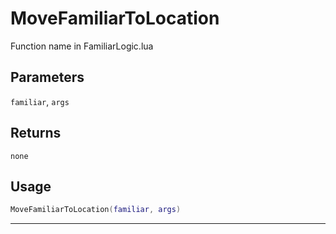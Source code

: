 # MoveFamiliarToLocation
Function name in FamiliarLogic.lua
## Parameters
`familiar`, `args`
## Returns
`none`
## Usage
```lua
MoveFamiliarToLocation(familiar, args)
```
---
